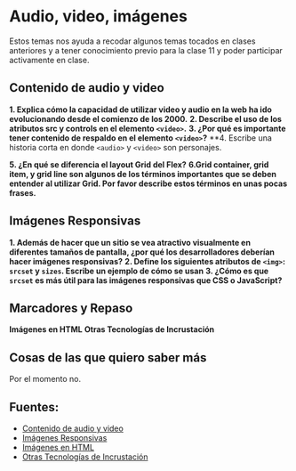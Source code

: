 # Audio, video, imágenes

Estos temas nos ayuda a recodar algunos temas tocados en clases anteriores y a tener conocimiento previo para la clase 11 y poder participar activamente en clase.

## Contenido de audio y video
**1. Explica cómo la capacidad de utilizar video y audio en la web ha ido evolucionando desde el comienzo de los 2000.**
**2. Describe el uso de los atributos src y controls en el elemento `<video>`.**
**3. ¿Por qué es importante tener contenido de respaldo en el elemento `<video>`?**
**4. Escribe una historia corta en donde `<audio>` y `<video>` son personajes. 

**5. ¿En qué se diferencia el layout Grid del Flex?**
**6.Grid container, grid item, y grid line son algunos de los términos importantes que se deben entender al utilizar Grid. Por favor describe estos términos en unas pocas frases.**

## Imágenes Responsivas
**1. Además de hacer que un sitio se vea atractivo visualmente en diferentes tamaños de pantalla, ¿por qué los desarrolladores deberían hacer imágenes responsivas?**
**2. Define los siguientes atributos de `<img>`: `srcset` y `sizes`. Escribe un ejemplo de cómo se usan**
**3. ¿Cómo es que `srcset` es más útil para las imágenes responsivas que CSS o JavaScript?**

## Marcadores y Repaso

**Imágenes en HTML**
**Otras Tecnologías de Incrustación**

## Cosas de las que quiero saber más

Por el momento no.

## Fuentes:

+ [Contenido de audio y video](https://developer.mozilla.org/es/docs/Learn/HTML/Multimedia_and_embedding/Video_and_audio_content)
+ [Imágenes Responsivas](https://developer.mozilla.org/es/docs/Learn/HTML/Multimedia_and_embedding/Responsive_images)
+ [Imágenes en HTML](https://developer.mozilla.org/es/docs/Learn/HTML/Multimedia_and_embedding/Images_in_HTML)
+ [Otras Tecnologías de Incrustación](https://developer.mozilla.org/es/docs/Learn/HTML/Multimedia_and_embedding/Other_embedding_technologies)
